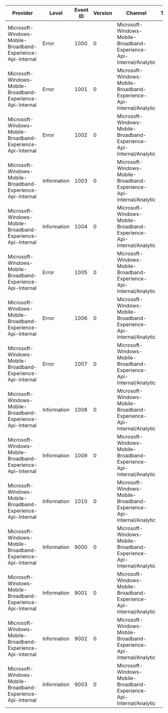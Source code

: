 Provider                                                    |  Level        |  Event ID  |  Version  |  Channel                                                              |  Task  |  Opcode  |  Keyword  |  Message
------------------------------------------------------------|---------------|------------|-----------|-----------------------------------------------------------------------|--------|----------|-----------|-------------------------------------------------------------------------------------------------------------------------
Microsoft-Windows-Mobile-Broadband-Experience-Api-Internal  |  Error        |  1000      |  0        |  Microsoft-Windows-Mobile-Broadband-Experience-Api-Internal/Analytic  |        |          |           |  Error initialising for network interface {interfaceId}.Error is {error}: {hresult}
Microsoft-Windows-Mobile-Broadband-Experience-Api-Internal  |  Error        |  1001      |  0        |  Microsoft-Windows-Mobile-Broadband-Experience-Api-Internal/Analytic  |        |          |           |  Error retrieving property '{propName}' for account bound to network interface {interfaceId}.Error is {error}: {hresult}
Microsoft-Windows-Mobile-Broadband-Experience-Api-Internal  |  Error        |  1002      |  0        |  Microsoft-Windows-Mobile-Broadband-Experience-Api-Internal/Analytic  |        |          |           |  Error launching service provider's companion app for network interface {interfaceId}.Error is {error}: {hresult}
Microsoft-Windows-Mobile-Broadband-Experience-Api-Internal  |  Information  |  1003      |  0        |  Microsoft-Windows-Mobile-Broadband-Experience-Api-Internal/Analytic  |        |          |           |  Launching service provider's companion app for network interface {interfaceId}.App User Model ID is '{appUserModelId}'.
Microsoft-Windows-Mobile-Broadband-Experience-Api-Internal  |  Information  |  1004      |  0        |  Microsoft-Windows-Mobile-Broadband-Experience-Api-Internal/Analytic  |        |          |           |  Launching Windows Store for network interface {interfaceId}.App package family name is '{appPackageFamilyName}'.
Microsoft-Windows-Mobile-Broadband-Experience-Api-Internal  |  Error        |  1005      |  0        |  Microsoft-Windows-Mobile-Broadband-Experience-Api-Internal/Analytic  |        |          |           |  Error launching Windows Store for app package with family name '{appPackageFamilyName}'.Error is {error}: {hresult}
Microsoft-Windows-Mobile-Broadband-Experience-Api-Internal  |  Error        |  1006      |  0        |  Microsoft-Windows-Mobile-Broadband-Experience-Api-Internal/Analytic  |        |          |           |  Error reading current user's installed mobile broadband companion app list.Error is {error}: {hresult}
Microsoft-Windows-Mobile-Broadband-Experience-Api-Internal  |  Error        |  1007      |  0        |  Microsoft-Windows-Mobile-Broadband-Experience-Api-Internal/Analytic  |        |          |           |  Error undating current user's installed mobile broadband companion app list.Error is {error}: {hresult}
Microsoft-Windows-Mobile-Broadband-Experience-Api-Internal  |  Information  |  1008      |  0        |  Microsoft-Windows-Mobile-Broadband-Experience-Api-Internal/Analytic  |        |          |           |  Detected installation of app with app user model ID '{appUserModelId}'.
Microsoft-Windows-Mobile-Broadband-Experience-Api-Internal  |  Information  |  1009      |  0        |  Microsoft-Windows-Mobile-Broadband-Experience-Api-Internal/Analytic  |        |          |           |  Detected uninstall of app with app user model ID '{appUserModelId}'.
Microsoft-Windows-Mobile-Broadband-Experience-Api-Internal  |  Information  |  1010      |  0        |  Microsoft-Windows-Mobile-Broadband-Experience-Api-Internal/Analytic  |        |          |           |
Microsoft-Windows-Mobile-Broadband-Experience-Api-Internal  |  Information  |  9000      |  0        |  Microsoft-Windows-Mobile-Broadband-Experience-Api-Internal/Analytic  |        |  Start   |           |
Microsoft-Windows-Mobile-Broadband-Experience-Api-Internal  |  Information  |  9001      |  0        |  Microsoft-Windows-Mobile-Broadband-Experience-Api-Internal/Analytic  |        |  Stop    |           |
Microsoft-Windows-Mobile-Broadband-Experience-Api-Internal  |  Information  |  9002      |  0        |  Microsoft-Windows-Mobile-Broadband-Experience-Api-Internal/Analytic  |        |  Start   |           |
Microsoft-Windows-Mobile-Broadband-Experience-Api-Internal  |  Information  |  9003      |  0        |  Microsoft-Windows-Mobile-Broadband-Experience-Api-Internal/Analytic  |        |  Stop    |           |